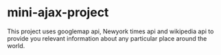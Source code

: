 # mini-ajax-project
This project uses googlemap api, Newyork times api and wikipedia api to provide you
relevant information about any particular place around the world.
